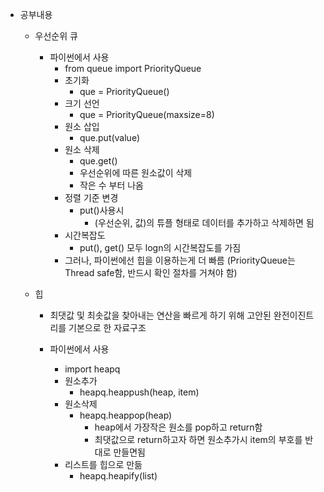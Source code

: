 - 공부내용
	- 우선순위 큐
	
		- 파이썬에서 사용
			- from queue import PriorityQueue
			- 초기화
				- que = PriorityQueue()
			- 크기 선언
				- que = PriorityQueue(maxsize=8)
			- 원소 삽입
				- que.put(value)
			- 원소 삭제
				- que.get()
				- 우선순위에 따른 원소값이 삭제
				- 작은 수 부터 나옴
			- 정렬 기준 변경
				- put()사용시
					- (우선순위, 값)의 튜플 형태로 데이터를 추가하고 삭제하면 됨
			- 시간복잡도
				- put(), get() 모두 logn의 시간복잡도를 가짐
			- 그러나, 파이썬에선 힙을 이용하는게 더 빠름 (PriorityQueue는 Thread safe함, 반드시 확인 절차를 거쳐야 함)
	- 힙
		- 최댓값 및 최솟값을 찾아내는 연산을 빠르게 하기 위해 고안된 완전이진트리를 기본으로 한 자료구조
		
		- 파이썬에서 사용
			- import heapq
			- 원소추가
				- heapq.heappush(heap, item)
			- 원소삭제
				- heapq.heappop(heap)
					- heap에서 가장작은 원소를 pop하고 return함
					- 최댓값으로 return하고자 하면 원소추가시 item의 부호를 반대로 만들면됨
			- 리스트를 힙으로 만듦
				- heapq.heapify(list)

